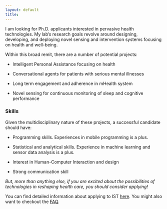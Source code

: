 ```yaml
---
layout: default
title:
---
```


I am looking for Ph.D. applicants interested in pervasive health technologies. My lab’s research goals revolve around designing, developing, and deploying novel sensing and intervention systems focusing on health and well-being.

Within this broad remit, there are a number of potential projects:

* Intelligent Personal Assistance focusing on health

* Conversational agents for patients with serious mental illnesses

* Long term engagement and adherence in mHealth system

* Novel sensing for continuous monitoring of sleep and cognitive performance


### Skills ###

Given the multidisciplinary nature of these projects, a successful candidate should have:

* Programming skills. Experiences in mobile programming is a plus.

* Statistical and analytical skills. Experience in machine learning and sensor data analysis is a plus.

* Interest in Human-Computer Interaction and design

* Strong communication skill

_But, more than anything else, if you are excited about the possibilities of technologies in reshaping health care, you should consider applying!_

You can find detailed information about applying to IST [here](https://ist.psu.edu/application/grad). You might also want to checkout the [FAQ](https://ist.psu.edu/education/degree/phd/faq).
